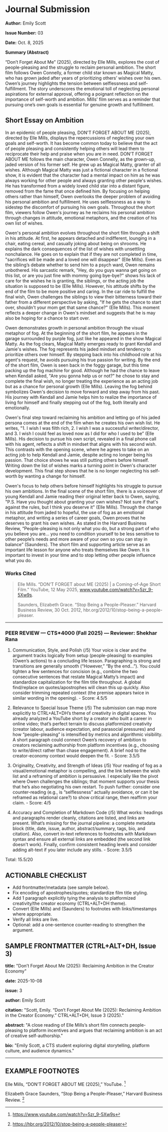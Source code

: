 <h1>Journal Submission </h1>

**Author:** Emily Scott

**Issue Number:** 03

**Date:** Oct. 8, 2025

**Summary (Abstract)**

“Don’t Forget About Me” (2025), directed by Elle Mills, explores the cost of people-pleasing and the struggle to reclaim personal ambition. The short film follows Owen Connelly, a former child star known as Magical Matty, who has grown jaded after years of prioritizing others’ wishes over his own. Owen’s journey highlights the tension between selflessness and self-fulfillment. The story underscores the emotional toll of neglecting personal aspirations for external approval, offering a poignant reflection on the importance of self-worth and ambition. Mills’ film serves as a reminder that pursuing one’s own goals is essential for genuine growth and fulfillment.

<h2>Short Essay on Ambition</h2>

In an epidemic of people pleasing, DON'T FORGET ABOUT ME (2025), directed by Elle Mills, displays the repercussions of neglecting your own goals and self-worth. It has become common today to believe that the act of people pleasing and consistently helping others will lead them to reciprocate their help and praise when you are in need. DON’T FORGET ABOUT ME follows the main character, Owen Connelly, as the grown-up, jaded version of his former self. He grew up as Magical Matty, granter of all wishes. Although Magical Matty was just a fictional character in a fictional show, it is evident that the character had a mental impact on him as he was always working for other people and always granting other people's wishes. He has transformed from a widely loved child star into a distant figure, removed from the fame that once defined him. By focusing on helping others rather than himself, Owen overlooks the deeper problem of avoiding his personal ambition and fulfillment. He uses selflessness as a way to sidestep the discomfort of pursuing his own goals. Throughout the short film, viewers follow Owen's journey as he reclaims his personal ambition through changes in attitude, emotional metaphors, and the creation of his own list of wishes.

Owen's personal ambition evolves throughout the short film through a shift in his attitude. At first, he appears detached and indifferent, lounging in a chair, eating cereal, and casually joking about being on shrooms. He explains the dark consequences of the list of wishes with unsettling nonchalance. He goes on to explain that if they are not completed in time, "sacrifices will be made and a loved one will disappear" (Elle Mills). Even as the sibling’s debate whether to send him to a psych ward, Owen remains unbothered. His sarcastic remark, "Hey, do you guys wanna get going on this list, or are you just fine with mommy going bye-bye?" shows his lack of care for the wishes he is granting, the siblings, or the acting job the situation is supposed to be (Elle Mills). However, his attitude shifts by the end of the film to be more positive and caring. In the car ride to fulfill the final wish, Owen challenges the siblings to view their bitterness toward their father from a different perspective by asking, "If he gets the chance to start over, shouldn't your mom get that same chance?" (Elle Mills). This moment reflects a deeper change in Owen's mindset and suggests that he is may also be hoping for a chance to start over.

Owen demonstrates growth in personal ambition through the visual metaphor of fog. At the beginning of the short film, he appears in the garage surrounded by purple fog, just like he appeared in the show Magical Matty. As the fog clears, Magical Matty emerges ready to grant Kendall and Jamie's wishes. The fog represents his jaded mindset and tendency to prioritize others over himself. By stepping back into his childhood role at his agent's request, he avoids pursuing his true passion for writing. By the end of the short film, Owen is seen back in the foggy garage, but this time packing up the fog machine for good. Although he had the chance to leave when Kendall asked, "Are you gonna help us or not?" he chose to stay and complete the final wish, no longer treating the experience as an acting job but as a chance for personal growth (Elle Mills). Leaving the fog behind symbolizes Owen's decision to move forward and step away from his past. His journey with Kendall and Jamie helps him to realize the importance of living for himself and finally stepping out of the fog, both literally and emotionally.

Owen's final step toward reclaiming his ambition and letting go of his jaded persona comes at the end of the film when he creates his own wish list. He writes, "1. I wish I was filth rich, 2. I wish I was a successful writer/director, and 3. I wish I could feel as loved now as I did for who I used to be” (Elle Mills). His decision to pursue his own script, revealed in a final phone call with his agent, reflects a shift in mindset that aligns with his second wish. This contrasts with the opening scene, where he agrees to take on an acting job to help Kendall and Jamie, despite acting no longer being his passion. That choice shows he was still putting others before himself. Writing down the list of wishes marks a turning point in Owen's character development. This final step shows that he is no longer neglecting his self-worth by wanting a change for himself.

Owen's focus to help others before himself highlights his struggle to pursue his own ambitions. In the final scene of the short film, there is a voiceover of young Kendall and Jamie reading their original letter back to Owen, saying, "P.S. Have you thought about granting your own wishes? Not sure if that's against the rules, but I think you deserve it" (Elle Mills). Through the change in his attitude from jaded to hopeful, the use of fog as an emotional metaphor, and writing a series of career goals, Owen proves that he deserves to grant his own wishes. As stated in the Harvard Business Review, “People-pleasing is not only what you do, but a strong part of who you believe you are… you need to condition yourself to be less sensitive to other people’s needs and more aware of your own so you can stay in balance” (Saunders). The short film and supporting article serve as an important life lesson for anyone who treats themselves like Owen. It is important to invest in your time and to stop letting other people influence what you do.


### Works Cited
> Elle Mills. “DON’T FORGET about ME (2025) | a Coming-of-Age Short Film.” YouTube, 12 May 2025, www.youtube.com/watch?v=5zr_9-5Xw9s.
> 
> Saunders, Elizabeth Grace. “Stop Being a People-Pleaser.” Harvard Business Review, 30 Oct. 2012, hbr.org/2012/10/stop-being-a-people-pleaser. 

--- 

### PEER REVIEW — CTS*4000 (Fall 2025) — Reviewer: Shekhar Rana

1) Communication, Style, and Polish (/5)
Your voice is clear and the argument tracks logically from setup (people-pleasing) to examples (Owen’s actions) to a concluding life lesson. Paragraphing is strong and transitions are generally smooth (“However,” “By the end…”). You could tighten a few sentences for concision (e.g., combine the two consecutive sentences that restate Magical Matty’s impact) and standardize capitalization for the film title throughout. A global find/replace on quotes/apostrophes will clean this up quickly. Also consider trimming repeated context (the premise appears twice in similar wording in the opening). - Score: 4.5/5

2) Relevance to Special Issue Theme (/5)
The submission can map more explicitly to CTRL+ALT+DH’s theme of creativity in digital spaces. You already analyzed a YouTube short by a creator who built a career in online video; that’s perfect terrain to discuss platformized creativity (creator labour, audience expectation, and parasocial pressures) and how “people-pleasing” is intensified by metrics and algorithmic visibility. A short paragraph could connect Owen’s recovery of ambition to creators reclaiming authorship from platform incentives (e.g., choosing to write/direct rather than chase engagement). A brief nod to the creator-economy context would deepen the fit. - Score: 3.5/5

3) Originality, Creativity, and Strength of Ideas (/5)
Your reading of fog as a visual/emotional metaphor is compelling, and the link between the wish list and a reframing of ambition is persuasive. I especially like the pivot where Owen challenges the siblings; that moment supports your thesis that he’s also negotiating his own restart. To push further: consider one counter-reading (e.g., is “selflessness” actually avoidance, or can it be reframed as relational care?) to show critical range, then reaffirm your claim. - Score: 4/5

4) Accuracy and Completion of Markdown Code (/5)
What works: headings and paragraphs render cleanly, citations are listed, and links are present. What’s missing for the journal pipeline: a complete metadata block (title, date, issue, author, abstract/summary, tags, bio, and citation). Also, convert in-text references to footnotes with Markdown syntax and ensure all external links are embedded (the second link doesn't work). Finally, confirm consistent heading levels and consider adding alt-text if you later include any stills. - Score: 3.5/5

Total: 15.5/20

ACTIONABLE CHECKLIST
---
- Add frontmatter/metadata (see sample below).
- Fix encoding of apostrophes/quotes; standardize film title styling.
- Add 1 paragraph explicitly tying the analysis to platformized creativity/the creator economy (CTRL+ALT+DH theme).
- Convert (Elle Mills) and (Saunders) to footnotes with links/timestamps where appropriate.
- Verify all links are live.
- Optional: add a one-sentence counter-reading to strengthen the argument.

SAMPLE FRONTMATTER (CTRL+ALT+DH, Issue 3)
---

**title:** "Don’t Forget About Me (2025): Reclaiming Ambition in the Creator Economy"

**date:** 2025-10-08

**issue:** 3

**author:** Emily Scott

**citation:** "Scott, Emily. “Don’t Forget About Me (2025): Reclaiming Ambition in the Creator Economy.” CTRL+ALT+DH, Issue 3 (2025)."

**abstract:** "A close reading of Elle Mills’s short film connects people-pleasing to platform incentives and argues that reclaiming ambition is an act of creative self-authorship."

**bio:** "Emily Scott, a CTS student exploring digital storytelling, platform culture, and audience dynamics."

---

EXAMPLE FOOTNOTES
---
Elle Mills, “DON’T FORGET ABOUT ME (2025),” YouTube. [^mills]

Elizabeth Grace Saunders, “Stop Being a People-Pleaser,” Harvard Business Review. [^hbr]

[^mills]: https://www.youtube.com/watch?v=5zr_9-5Xw9s
[^hbr]: https://hbr.org/2012/10/stop-being-a-people-pleaser
 
